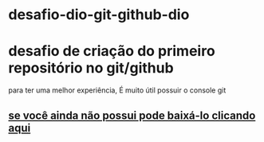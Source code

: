 
# desafio-dio-git-github-dio

# desafio de criação do primeiro repositório no git/github
 para ter uma melhor experiência, É muito útil possuir o console git

## [se você ainda não possui pode baixá-lo clicando aqui](https://git-scm.com/downloads)
